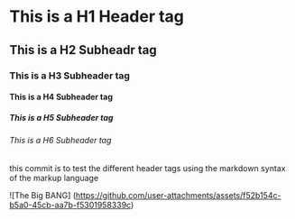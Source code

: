# This is a H1 Header tag
## This is a H2 Subheadr tag
### This is a H3 Subheader tag
#### This is a H4 Subheader tag
##### This is a H5 Subheader tag
###### This is a H6 Subheader tag
this commit is to test the different header tags using the markdown syntax of the markup language

![The Big BANG] (https://github.com/user-attachments/assets/f52b154c-b5a0-45cb-aa7b-f5301958339c)
